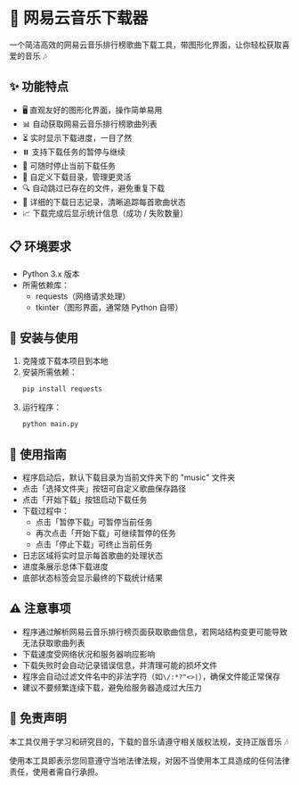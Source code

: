# 🎵 网易云音乐下载器

一个简洁高效的网易云音乐排行榜歌曲下载工具，带图形化界面，让你轻松获取喜爱的音乐 🎶

## ✨ 功能特点

- 🖥️ 直观友好的图形化界面，操作简单易用
- 📊 自动获取网易云音乐排行榜歌曲列表
- ⏳ 实时显示下载进度，一目了然
- ⏸️ 支持下载任务的暂停与继续
- 🛑 可随时停止当前下载任务
- 📂 自定义下载目录，管理更灵活
- 🔍 自动跳过已存在的文件，避免重复下载
- 📝 详细的下载日志记录，清晰追踪每首歌曲状态
- 📈 下载完成后显示统计信息（成功 / 失败数量）

## 📋 环境要求

- Python 3.x 版本
- 所需依赖库：
    - requests（网络请求处理）
    - tkinter（图形界面，通常随 Python 自带）

## 🚀 安装与使用

1. 克隆或下载本项目到本地
2. 安装所需依赖：
    ```bash
    pip install requests
    ```
3. 运行程序：
    ```bash
    python main.py
    ```

## 📖 使用指南

- 程序启动后，默认下载目录为当前文件夹下的 "music" 文件夹
- 点击「选择文件夹」按钮可自定义歌曲保存路径
- 点击「开始下载」按钮启动下载任务
- 下载过程中：
    - 点击「暂停下载」可暂停当前任务
    - 再次点击「开始下载」可继续暂停的任务
    - 点击「停止下载」可终止当前任务
- 日志区域将实时显示每首歌曲的处理状态
- 进度条展示总体下载进度
- 底部状态标签会显示最终的下载统计结果

## ⚠️ 注意事项

- 程序通过解析网易云音乐排行榜页面获取歌曲信息，若网站结构变更可能导致无法获取歌曲列表
- 下载速度受网络状况和服务器响应影响
- 下载失败时会自动记录错误信息，并清理可能的损坏文件
- 程序会自动过滤文件名中的非法字符（如`\/:*?"<>|`），确保文件能正常保存
- 建议不要频繁连续下载，避免给服务器造成过大压力

## 📜 免责声明

本工具仅用于学习和研究目的，下载的音乐请遵守相关版权法规，支持正版音乐 🎶

使用本工具即表示您同意遵守当地法律法规，对因不当使用本工具造成的任何法律责任，使用者需自行承担。